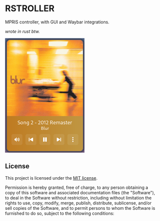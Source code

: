 # RSTROLLER

MPRIS controller, with GUI and Waybar integrations.

_wrote in rust btw._

![screenshot](./.gitea/screenshot.png)

## License

This project is licensed under the [MIT license](./LICENSE).

Permission is hereby granted, free of charge, to any person obtaining a copy
of this software and associated documentation files (the "Software"), to deal
in the Software without restriction, including without limitation the rights
to use, copy, modify, merge, publish, distribute, sublicense, and/or sell
copies of the Software, and to permit persons to whom the Software is
furnished to do so, subject to the following conditions:

